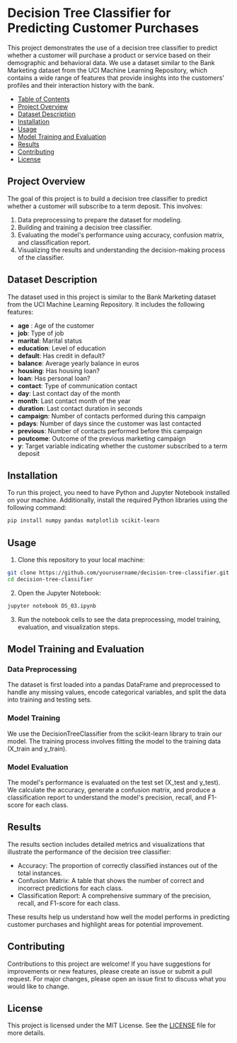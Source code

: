 # Decision Tree Classifier for Predicting Customer Purchases
This project demonstrates the use of a decision tree classifier to predict whether a customer will purchase a product or service based on their demographic and behavioral data. We use a dataset similar to the Bank Marketing dataset from the UCI Machine Learning Repository, which contains a wide range of features that provide insights into the customers' profiles and their interaction history with the bank.

- [Table of Contents](#)
- [Project Overview](#project-overview)
- [Dataset Description](#dataset-description)
- [Installation](#installation)
- [Usage](#usage)
- [Model Training and Evaluation](#model-training-and-evaluation)
- [Results](#results)
- [Contributing](#contributing)
- [License](#license)

## Project Overview
The goal of this project is to build a decision tree classifier to predict whether a customer will subscribe to a term deposit. This involves:

1. Data preprocessing to prepare the dataset for modeling.
2. Building and training a decision tree classifier.
3. Evaluating the model's performance using accuracy, confusion matrix, and classification report.
4. Visualizing the results and understanding the decision-making process of the classifier.

## Dataset Description
The dataset used in this project is similar to the Bank Marketing dataset from the UCI Machine Learning Repository. It includes the following features:

- **age** : Age of the customer
- **job**: Type of job
- **marital**: Marital status
- **education**: Level of education
- **default**: Has credit in default?
- **balance**: Average yearly balance in euros
- **housing**: Has housing loan?
- **loan**: Has personal loan?
- **contact**: Type of communication contact
- **day**: Last contact day of the month
- **month**: Last contact month of the year
- **duration**: Last contact duration in seconds
- **campaign**: Number of contacts performed during this campaign
- **pdays**: Number of days since the customer was last contacted
- **previous**: Number of contacts performed before this campaign
- **poutcome**: Outcome of the previous marketing campaign
- **y**: Target variable indicating whether the customer subscribed to a term deposit

## Installation
To run this project, you need to have Python and Jupyter Notebook installed on your machine. Additionally, install the required Python libraries using the following command:

```bash
pip install numpy pandas matplotlib scikit-learn 
```

## Usage
1. Clone this repository to your local machine:

```bash
git clone https://github.com/yourusername/decision-tree-classifier.git
cd decision-tree-classifier
```
2. Open the Jupyter Notebook:

```bash
jupyter notebook DS_03.ipynb
```
3. Run the notebook cells to see the data preprocessing, model training, evaluation, and visualization steps.

## Model Training and Evaluation

### Data Preprocessing
The dataset is first loaded into a pandas DataFrame and preprocessed to handle any missing values, encode categorical variables, and split the data into training and testing sets.

### Model Training
We use the DecisionTreeClassifier from the scikit-learn library to train our model. The training process involves fitting the model to the training data (X_train and y_train).

### Model Evaluation
The model's performance is evaluated on the test set (X_test and y_test). We calculate the accuracy, generate a confusion matrix, and produce a classification report to understand the model's precision, recall, and F1-score for each class.

## Results
The results section includes detailed metrics and visualizations that illustrate the performance of the decision tree classifier:

- Accuracy: The proportion of correctly classified instances out of the total instances.
- Confusion Matrix: A table that shows the number of correct and incorrect predictions for each class.
- Classification Report: A comprehensive summary of the precision, recall, and F1-score for each class.

These results help us understand how well the model performs in predicting customer purchases and highlight areas for potential improvement.

## Contributing
Contributions to this project are welcome! If you have suggestions for improvements or new features, please create an issue or submit a pull request. For major changes, please open an issue first to discuss what you would like to change.

## License
This project is licensed under the MIT License. See the [LICENSE](#license) file for more details.

